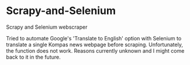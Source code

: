 # Scrapy-and-Selenium
Scrapy and Selenium webscraper

Tried to automate Google's 'Translate to English' option with Selenium to translate a single Kompas news webpage before scraping. Unfortunately, the function does not work. Reasons currently unknown and I might come back to it in the future.
